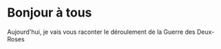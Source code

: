 


Bonjour à tous
=======
Aujourd'hui, je vais vous raconter le déroulement de la Guerre des Deux-Roses


